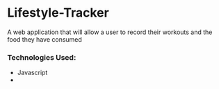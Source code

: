 # Lifestyle-Tracker
A web application that will allow a user to record their workouts and the food they have consumed

### Technologies Used: 
 * Javascript
 * 

